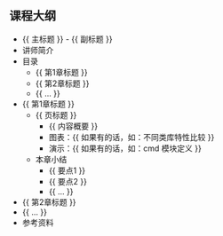 ## 课程大纲

* {{ 主标题 }} - {{ 副标题 }}
* 讲师简介
* 目录
	* {{ 第1章标题 }}
	* {{ 第2章标题 }}
	* {{ … }}
* {{ 第1章标题 }}
	* {{ 页标题 }}
		* {{ 内容概要 }}
		* 图表：{{ 如果有的话，如：不同类库特性比较 }}
		* 演示：{{ 如果有的话，如：cmd 模块定义 }}
	* 本章小结
		* {{ 要点1 }}
		* {{ 要点2 }}
		* {{ … }}
* {{ 第2章标题 }}
* {{ … }}
* 参考资料